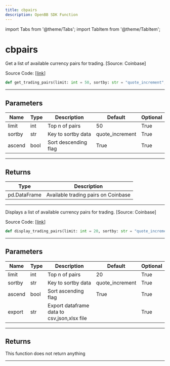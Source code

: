 ```yaml
---
title: cbpairs
description: OpenBB SDK Function
---
```


import Tabs from '@theme/Tabs';
import TabItem from '@theme/TabItem';

# cbpairs

<Tabs>
<TabItem value="model" label="Model" default>

Get a list of available currency pairs for trading. [Source: Coinbase]

Source Code: [[link](https://github.com/OpenBB-finance/OpenBBTerminal/tree/main/openbb_terminal/cryptocurrency/overview/coinbase_model.py#L24)]

```python
def get_trading_pairs(limit: int = 50, sortby: str = "quote_increment", ascend: bool = True) -> pd.DataFrame
```

---

## Parameters

| Name | Type | Description | Default | Optional |
| ---- | ---- | ----------- | ------- | -------- |
| limit | int | Top n of pairs | 50 | True |
| sortby | str | Key to sortby data | quote_increment | True |
| ascend | bool | Sort descending flag | True | True |


---

## Returns

| Type | Description |
| ---- | ----------- |
| pd.DataFrame | Available trading pairs on Coinbase |
---



</TabItem>
<TabItem value="view" label="View">

Displays a list of available currency pairs for trading. [Source: Coinbase]

Source Code: [[link](https://github.com/OpenBB-finance/OpenBBTerminal/tree/main/openbb_terminal/cryptocurrency/overview/coinbase_view.py#L19)]

```python
def display_trading_pairs(limit: int = 20, sortby: str = "quote_increment", ascend: bool = True, export: str = "") -> None
```

---

## Parameters

| Name | Type | Description | Default | Optional |
| ---- | ---- | ----------- | ------- | -------- |
| limit | int | Top n of pairs | 20 | True |
| sortby | str | Key to sortby data | quote_increment | True |
| ascend | bool | Sort ascending flag | True | True |
| export | str | Export dataframe data to csv,json,xlsx file |  | True |


---

## Returns

This function does not return anything

---



</TabItem>
</Tabs>